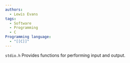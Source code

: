 ```yaml
---
authors:
  - Lewis Evans
tags:
  - Software
  - Programming
  - C
Programming language:
  - "[[C]]"
---
```

`stdio.h` Provides functions for performing input and output.